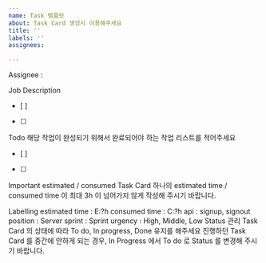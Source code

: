 ```yaml
---
name: Task 템플릿
about: Task Card 생성시 이용해주세요
title: ''
labels: ''
assignees:

---
```


Assignee :

Job Description
- [ ]
- [ ]

Todo
해당 작업이 완성되기 위해서 완료되어야 하는 작업 리스트를 적어주세요
- [ ]
- [ ]

Important
estimated / consumed
Task Card 하나의 estimated time / consumed time 이 최대 3h 이 넘어가지 않게 작성해 주시기 바랍니다.

Labelling
estimated time : E:?h
consumed time : C:?h
api : signup, signout
position : Server
sprint : Sprint
urgency : High, Middle, Low
Status 관리
Task Card 의 상태에 따라 To do, In progress, Done 유지를 해주세요
진행하던 Task Card 를 중간에 안하게 되는 경우, In Progress 에서 To do 로 Status 를 변경해 주시기 바랍니다.
